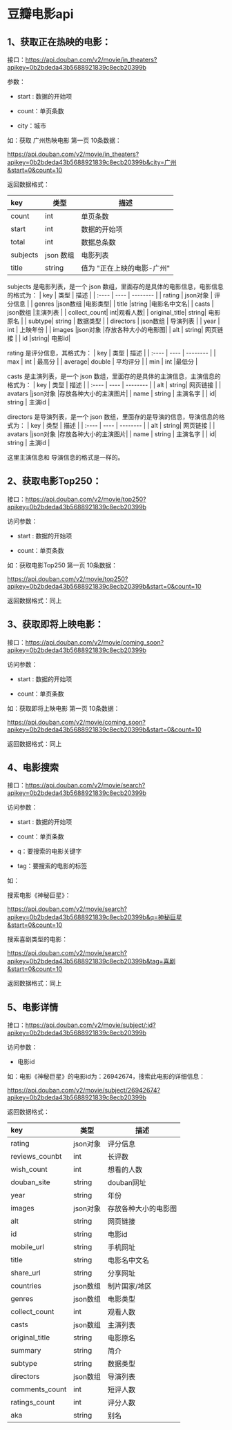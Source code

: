 # 豆瓣电影api
## 1、获取正在热映的电影：

接口：https://api.douban.com/v2/movie/in_theaters?apikey=0b2bdeda43b5688921839c8ecb20399b

 

参数：

* start : 数据的开始项

* count：单页条数

* city：城市

 

如：获取 广州热映电影 第一页 10条数据：

<https://api.douban.com/v2/movie/in_theaters?apikey=0b2bdeda43b5688921839c8ecb20399b&city=广州&start=0&count=10>

 

返回数据格式：

| key   | 类型 | 描述     |
| :---- | ---- | -------- |
| count | int  | 单页条数 |
| start	| int	| 数据的开始项 |
| total |	int	| 数据总条数 |
| subjects |	json 数组	|电影列表|
| title |	string	|值为 "正在上映的电影-广州"|

subjects 是电影列表，是一个 json 数组，里面存的是具体的电影信息，电影信息的格式为：
| key   | 类型 | 描述     |
| :---- | ---- | -------- |
| rating |	json对象 |	评分信息 |
| genres |json数组	|电影类型|
| title	|string	|电影名中文名|
| casts |	json数组	|主演列表 |
| collect_count| int|观看人数|
| original_title| string| 电影原名 |
| subtype| string | 数据类型 |
| directors	| json数组 |	导演列表 |
| year |	int	| 上映年份 |
| images	|json对象	|存放各种大小的电影图|
| alt | string| 网页链接 |
| id	|string|	电影id|

rating 是评分信息，其格式为：
| key   | 类型 | 描述     |
| :---- | ---- | -------- |
| max | int | 最高分 |
| average| double | 平均评分 |
| min | int |最低分 |

casts 是主演列表，是一个 json 数组，里面存的是具体的主演信息，主演信息的格式为：
| key   | 类型 | 描述     |
| :---- | ---- | -------- |
| alt | string| 网页链接 |
| avatars |json对象	|存放各种大小的主演图片|
| name | string | 主演名字 |
| id| string | 主演id |

directors 是导演列表，是一个 json 数组，里面存的是导演的信息，导演信息的格式为：
| key   | 类型 | 描述     |
| :---- | ---- | -------- |
| alt | string| 网页链接 |
| avatars |json对象	|存放各种大小的主演图片|
| name | string | 主演名字 |
| id| string | 主演id |
 
这里主演信息和 导演信息的格式是一样的。
## 2、获取电影Top250：

接口：https://api.douban.com/v2/movie/top250?apikey=0b2bdeda43b5688921839c8ecb20399b

 

访问参数：

* start : 数据的开始项

* count：单页条数

 

如：获取电影Top250 第一页 10条数据：

https://api.douban.com/v2/movie/top250?apikey=0b2bdeda43b5688921839c8ecb20399b&start=0&count=10

 

返回数据格式：同上

 

## 3、获取即将上映电影：

接口：https://api.douban.com/v2/movie/coming_soon?apikey=0b2bdeda43b5688921839c8ecb20399b

访问参数：

* start : 数据的开始项

* count：单页条数

 

如：获取即将上映电影 第一页 10条数据：

https://api.douban.com/v2/movie/coming_soon?apikey=0b2bdeda43b5688921839c8ecb20399b&start=0&count=10

 

返回数据格式：同上

 

## 4、电影搜索

接口：https://api.douban.com/v2/movie/search?apikey=0b2bdeda43b5688921839c8ecb20399b

 

访问参数：

* start : 数据的开始项

* count：单页条数

* q：要搜索的电影关键字

* tag：要搜索的电影的标签

 

如：

搜索电影《神秘巨星》：

https://api.douban.com/v2/movie/search?apikey=0b2bdeda43b5688921839c8ecb20399b&q=神秘巨星&start=0&count=10

搜索喜剧类型的电影：

https://api.douban.com/v2/movie/search?apikey=0b2bdeda43b5688921839c8ecb20399b&tag=喜剧&start=0&count=10

 

返回数据格式：同上

 

## 5、电影详情

接口：https://api.douban.com/v2/movie/subject/:id?apikey=0b2bdeda43b5688921839c8ecb20399b

 

访问参数：

* 电影id

 

如：电影《神秘巨星》的电影id为：26942674，搜索此电影的详细信息：

https://api.douban.com/v2/movie/subject/26942674?apikey=0b2bdeda43b5688921839c8ecb20399b



返回数据格式：


| key   | 类型 | 描述     |
| :---- | ---- | -------- |
| rating|	json对象	|评分信息|
| reviews_counbt| int | 长评数 |
| wish_count | int | 想看的人数 |
| douban_site| string | douban网址 |
| year|string|年份|
| images |json对象|存放各种大小的电影图|
| alt | string| 网页链接 |
| id	|string|	电影id|
| mobile_url | string | 手机网址 |
| title	|string	|电影名中文名|
| share_url | string | 分享网址 |
| countries	|json数组	|制片国家/地区 |
| genres |json数组	|电影类型|
| collect_count| int|观看人数|
| casts |	json数组	|主演列表 |
| original_title| string| 电影原名 |
| summary	|string	|简介|
| subtype| string | 数据类型 |
| directors	| json数组 |	导演列表 |
| comments_count |	int	|短评人数|
| ratings_count |	int	|评分人数|
| aka | string |别名|
